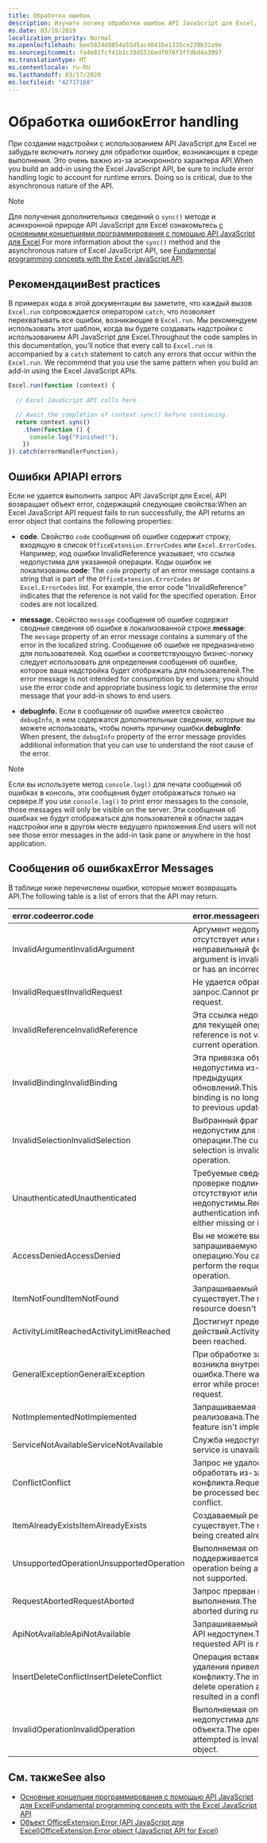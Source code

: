 ```yaml
---
title: Обработка ошибок
description: Изучите логику обработки ошибок API JavaScript для Excel, чтобы учитывать ошибки времени выполнения.
ms.date: 03/19/2019
localization_priority: Normal
ms.openlocfilehash: bee5824d8854a55d5ac4041be1335ce239b31a9e
ms.sourcegitcommit: fa4e81fcf41b1c39d5516edf078f3ffdbd4a3997
ms.translationtype: MT
ms.contentlocale: ru-RU
ms.lasthandoff: 03/17/2020
ms.locfileid: "42717168"
---
```

# <a name="error-handling"></a><span data-ttu-id="a375b-103">Обработка ошибок</span><span class="sxs-lookup"><span data-stu-id="a375b-103">Error handling</span></span>

<span data-ttu-id="a375b-p101">При создании надстройки с использованием API JavaScript для Excel не забудьте включить логику для обработки ошибок, возникающих в среде выполнения. Это очень важно из-за асинхронного характера API.</span><span class="sxs-lookup"><span data-stu-id="a375b-p101">When you build an add-in using the Excel JavaScript API, be sure to include error handling logic to account for runtime errors. Doing so is critical, due to the asynchronous nature of the API.</span></span>

> [!NOTE]
> <span data-ttu-id="a375b-106">Для получения дополнительных сведений о `sync()` методе и асинхронной природе API JavaScript для Excel ознакомьтесь [с основными концепциями программирования с помощью API JavaScript для Excel](excel-add-ins-core-concepts.md).</span><span class="sxs-lookup"><span data-stu-id="a375b-106">For more information about the `sync()` method and the asynchronous nature of Excel JavaScript API, see [Fundamental programming concepts with the Excel JavaScript API](excel-add-ins-core-concepts.md).</span></span>

## <a name="best-practices"></a><span data-ttu-id="a375b-107">Рекомендации</span><span class="sxs-lookup"><span data-stu-id="a375b-107">Best practices</span></span>

<span data-ttu-id="a375b-p102">В примерах кода в этой документации вы заметите, что каждый вызов `Excel.run` сопровождается оператором `catch`, что позволяет перехватывать все ошибки, возникающие в `Excel.run`. Мы рекомендуем использовать этот шаблон, когда вы будете создавать надстройки с использованием API JavaScript для Excel.</span><span class="sxs-lookup"><span data-stu-id="a375b-p102">Throughout the code samples in this documentation, you'll notice that every call to `Excel.run` is accompanied by a `catch` statement to catch any errors that occur within the `Excel.run`. We recommend that you use the same pattern when you build an add-in using the Excel JavaScript APIs.</span></span>

```js
Excel.run(function (context) {
  
  // Excel JavaScript API calls here

  // Await the completion of context.sync() before continuing.
  return context.sync()
    .then(function () {
      console.log("Finished!");
    })
}).catch(errorHandlerFunction);
```

## <a name="api-errors"></a><span data-ttu-id="a375b-110">Ошибки API</span><span class="sxs-lookup"><span data-stu-id="a375b-110">API errors</span></span>

<span data-ttu-id="a375b-111">Если не удается выполнить запрос API JavaScript для Excel, API возвращает объект error, содержащий следующие свойства:</span><span class="sxs-lookup"><span data-stu-id="a375b-111">When an Excel JavaScript API request fails to run successfully, the API returns an error object that contains the following properties:</span></span>

- <span data-ttu-id="a375b-p103">**code**.  Свойство `code` сообщения об ошибке содержит строку, входящую в список `OfficeExtension.ErrorCodes` или `Excel.ErrorCodes`. Например, код ошибки InvalidReference указывает, что ссылка недопустима для указанной операции. Коды ошибок не локализованы.</span><span class="sxs-lookup"><span data-stu-id="a375b-p103">**code**:  The `code` property of an error message contains a string that is part of the `OfficeExtension.ErrorCodes` or `Excel.ErrorCodes` list. For example, the error code "InvalidReference" indicates that the reference is not valid for the specified operation. Error codes are not localized.</span></span>

- <span data-ttu-id="a375b-115">**message.** Свойство `message` сообщения об ошибке содержит сводные сведения об ошибке в локализованной строке.</span><span class="sxs-lookup"><span data-stu-id="a375b-115">**message**: The `message` property of an error message contains a summary of the error in the localized string.</span></span> <span data-ttu-id="a375b-116">Сообщение об ошибке не предназначено для пользователей. Код ошибки и соответствующую бизнес-логику следует использовать для определения сообщения об ошибке, которое ваша надстройка будет отображать для пользователей.</span><span class="sxs-lookup"><span data-stu-id="a375b-116">The error message is not intended for consumption by end users; you should use the error code and appropriate business logic to determine the error message that your add-in shows to end users.</span></span>

- <span data-ttu-id="a375b-117">**debugInfo.** Если в сообщении об ошибке имеется свойство `debugInfo`, в нем содержатся дополнительные сведения, которые вы можете использовать, чтобы понять причину ошибки.</span><span class="sxs-lookup"><span data-stu-id="a375b-117">**debugInfo**: When present, the `debugInfo` property of the error message provides additional information that you can use to understand the root cause of the error.</span></span>

> [!NOTE]
> <span data-ttu-id="a375b-118">Если вы используете метод `console.log()` для печати сообщений об ошибках в консоль, эти сообщения будет отображаться только на сервере.</span><span class="sxs-lookup"><span data-stu-id="a375b-118">If you use `console.log()` to print error messages to the console, those messages will only be visible on the server.</span></span> <span data-ttu-id="a375b-119">Эти сообщения об ошибках не будут отображаться для пользователей в области задач надстройки или в другом месте ведущего приложения.</span><span class="sxs-lookup"><span data-stu-id="a375b-119">End users will not see those error messages in the add-in task pane or anywhere in the host application.</span></span>

## <a name="error-messages"></a><span data-ttu-id="a375b-120">Сообщения об ошибках</span><span class="sxs-lookup"><span data-stu-id="a375b-120">Error Messages</span></span>

<span data-ttu-id="a375b-121">В таблице ниже перечислены ошибки, которые может возвращать API.</span><span class="sxs-lookup"><span data-stu-id="a375b-121">The following table is a list of errors that the API may return.</span></span>

|<span data-ttu-id="a375b-122">error.code</span><span class="sxs-lookup"><span data-stu-id="a375b-122">error.code</span></span> | <span data-ttu-id="a375b-123">error.message</span><span class="sxs-lookup"><span data-stu-id="a375b-123">error.message</span></span> |
|:----------|:--------------|
|<span data-ttu-id="a375b-124">InvalidArgument</span><span class="sxs-lookup"><span data-stu-id="a375b-124">InvalidArgument</span></span> |<span data-ttu-id="a375b-125">Аргумент недопустим, отсутствует или имеет неправильный формат.</span><span class="sxs-lookup"><span data-stu-id="a375b-125">The argument is invalid or missing or has an incorrect format.</span></span>|
|<span data-ttu-id="a375b-126">InvalidRequest</span><span class="sxs-lookup"><span data-stu-id="a375b-126">InvalidRequest</span></span>  |<span data-ttu-id="a375b-127">Не удается обработать запрос.</span><span class="sxs-lookup"><span data-stu-id="a375b-127">Cannot process the request.</span></span>|
|<span data-ttu-id="a375b-128">InvalidReference</span><span class="sxs-lookup"><span data-stu-id="a375b-128">InvalidReference</span></span>|<span data-ttu-id="a375b-129">Эта ссылка недопустима для текущей операции.</span><span class="sxs-lookup"><span data-stu-id="a375b-129">This reference is not valid for the current operation.</span></span>|
|<span data-ttu-id="a375b-130">InvalidBinding</span><span class="sxs-lookup"><span data-stu-id="a375b-130">InvalidBinding</span></span>  |<span data-ttu-id="a375b-131">Эта привязка объектов недопустима из-за предыдущих обновлений.</span><span class="sxs-lookup"><span data-stu-id="a375b-131">This object binding is no longer valid due to previous updates.</span></span>|
|<span data-ttu-id="a375b-132">InvalidSelection</span><span class="sxs-lookup"><span data-stu-id="a375b-132">InvalidSelection</span></span>|<span data-ttu-id="a375b-133">Выбранный фрагмент недопустим для этой операции.</span><span class="sxs-lookup"><span data-stu-id="a375b-133">The current selection is invalid for this operation.</span></span>|
|<span data-ttu-id="a375b-134">Unauthenticated</span><span class="sxs-lookup"><span data-stu-id="a375b-134">Unauthenticated</span></span> |<span data-ttu-id="a375b-135">Требуемые сведения о проверке подлинности отсутствуют или недопустимы.</span><span class="sxs-lookup"><span data-stu-id="a375b-135">Required authentication information is either missing or invalid.</span></span>|
|<span data-ttu-id="a375b-136">AccessDenied</span><span class="sxs-lookup"><span data-stu-id="a375b-136">AccessDenied</span></span> |<span data-ttu-id="a375b-137">Вы не можете выполнить запрашиваемую операцию.</span><span class="sxs-lookup"><span data-stu-id="a375b-137">You cannot perform the requested operation.</span></span>|
|<span data-ttu-id="a375b-138">ItemNotFound</span><span class="sxs-lookup"><span data-stu-id="a375b-138">ItemNotFound</span></span> |<span data-ttu-id="a375b-139">Запрашиваемый ресурс не существует.</span><span class="sxs-lookup"><span data-stu-id="a375b-139">The requested resource doesn't exist.</span></span>|
|<span data-ttu-id="a375b-140">ActivityLimitReached</span><span class="sxs-lookup"><span data-stu-id="a375b-140">ActivityLimitReached</span></span>|<span data-ttu-id="a375b-141">Достигнут предел действий.</span><span class="sxs-lookup"><span data-stu-id="a375b-141">Activity limit has been reached.</span></span>|
|<span data-ttu-id="a375b-142">GeneralException</span><span class="sxs-lookup"><span data-stu-id="a375b-142">GeneralException</span></span>|<span data-ttu-id="a375b-143">При обработке запроса возникла внутренняя ошибка.</span><span class="sxs-lookup"><span data-stu-id="a375b-143">There was an internal error while processing the request.</span></span>|
|<span data-ttu-id="a375b-144">NotImplemented</span><span class="sxs-lookup"><span data-stu-id="a375b-144">NotImplemented</span></span>  |<span data-ttu-id="a375b-145">Запрашиваемая функция не реализована.</span><span class="sxs-lookup"><span data-stu-id="a375b-145">The requested feature isn't implemented.</span></span>|
|<span data-ttu-id="a375b-146">ServiceNotAvailable</span><span class="sxs-lookup"><span data-stu-id="a375b-146">ServiceNotAvailable</span></span>|<span data-ttu-id="a375b-147">Служба недоступна.</span><span class="sxs-lookup"><span data-stu-id="a375b-147">The service is unavailable.</span></span>|
|<span data-ttu-id="a375b-148">Conflict</span><span class="sxs-lookup"><span data-stu-id="a375b-148">Conflict</span></span>|<span data-ttu-id="a375b-149">Запрос не удалось обработать из-за конфликта.</span><span class="sxs-lookup"><span data-stu-id="a375b-149">Request could not be processed because of a conflict.</span></span>|
|<span data-ttu-id="a375b-150">ItemAlreadyExists</span><span class="sxs-lookup"><span data-stu-id="a375b-150">ItemAlreadyExists</span></span>|<span data-ttu-id="a375b-151">Создаваемый ресурс уже существует.</span><span class="sxs-lookup"><span data-stu-id="a375b-151">The resource being created already exists.</span></span>|
|<span data-ttu-id="a375b-152">UnsupportedOperation</span><span class="sxs-lookup"><span data-stu-id="a375b-152">UnsupportedOperation</span></span>|<span data-ttu-id="a375b-153">Выполняемая операция не поддерживается.</span><span class="sxs-lookup"><span data-stu-id="a375b-153">The operation being attempted is not supported.</span></span>|
|<span data-ttu-id="a375b-154">RequestAborted</span><span class="sxs-lookup"><span data-stu-id="a375b-154">RequestAborted</span></span>|<span data-ttu-id="a375b-155">Запрос прерван во время выполнения.</span><span class="sxs-lookup"><span data-stu-id="a375b-155">The request was aborted during run time.</span></span>|
|<span data-ttu-id="a375b-156">ApiNotAvailable</span><span class="sxs-lookup"><span data-stu-id="a375b-156">ApiNotAvailable</span></span>|<span data-ttu-id="a375b-157">Запрашиваемый интерфейс API недоступен.</span><span class="sxs-lookup"><span data-stu-id="a375b-157">The requested API is not available.</span></span>|
|<span data-ttu-id="a375b-158">InsertDeleteConflict</span><span class="sxs-lookup"><span data-stu-id="a375b-158">InsertDeleteConflict</span></span>|<span data-ttu-id="a375b-159">Операция вставки или удаления привела к конфликту.</span><span class="sxs-lookup"><span data-stu-id="a375b-159">The insert or delete operation attempted resulted in a conflict.</span></span>|
|<span data-ttu-id="a375b-160">InvalidOperation</span><span class="sxs-lookup"><span data-stu-id="a375b-160">InvalidOperation</span></span>|<span data-ttu-id="a375b-161">Выполняемая операция недопустима для этого объекта.</span><span class="sxs-lookup"><span data-stu-id="a375b-161">The operation attempted is invalid on the object.</span></span>|

## <a name="see-also"></a><span data-ttu-id="a375b-162">См. также</span><span class="sxs-lookup"><span data-stu-id="a375b-162">See also</span></span>

- [<span data-ttu-id="a375b-163">Основные концепции программирования с помощью API JavaScript для Excel</span><span class="sxs-lookup"><span data-stu-id="a375b-163">Fundamental programming concepts with the Excel JavaScript API</span></span>](excel-add-ins-core-concepts.md)
- [<span data-ttu-id="a375b-164">Объект OfficeExtension.Error (API JavaScript для Excel)</span><span class="sxs-lookup"><span data-stu-id="a375b-164">OfficeExtension.Error object (JavaScript API for Excel)</span></span>](/javascript/api/office/officeextension.error)
